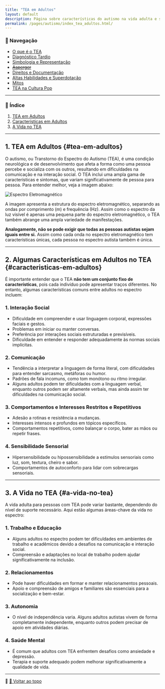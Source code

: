 ```yaml
---
title: "TEA em Adultos"
layout: default
description: Página sobre características do autismo na vida adulta e seus desafios.
permalink: /pages/autismo/index_tea_adultos.html/
---
```


### 🧭 Navegação

- [O que é o TEA](/pages/autismo/autismo.html)
- [Diagnóstico Tardio](/pages/autismo/diagnosticotardio.html)
- [Simbologia e Representação](/pages/autismo/identificadao.html)
- [~~Asperger~~](/pages/autismo/asperger.html)
- [Direitos e Documentação](/pages/autismo/direitos.html)
- [Altas Habilidades e Superdotação](/pages/autismo/habilidades.html)
- [Mitos](/pages/autismo/mitos.html)
- [TEA na Cultura Pop](/pages/autismo/namidia.html)

---

### 📑 Índice

1. [TEA em Adultos](#tea-em-adultos)
2. [Características em Adultos](#caracteristicas-em-adultos)
3. [A Vida no TEA](#a-vida-no-tea)

---

## 1. TEA em Adultos {#tea-em-adultos}

O autismo, ou Transtorno do Espectro do Autismo (TEA), é uma condição neurológica e de desenvolvimento que afeta a forma como uma pessoa percebe e socializa com os outros, resultando em dificuldades na comunicação e na interação social. O TEA inclui uma ampla gama de características e sintomas, que variam significativamente de pessoa para pessoa. Para entender melhor, veja a imagem abaixo:

![Espectro Eletromagnético](https://itxesco.github.io/assets/figuras/autismo/espectro_eletromagnetico.png)

A imagem apresenta a estrutura do espectro eletromagnético, separando as ondas por comprimento (m) e frequência (Hz). Assim como o espectro da luz visível é apenas uma pequena parte do espectro eletromagnético, o TEA também abrange uma ampla variedade de manifestações.

**Analogamente, não se pode exigir que todas as pessoas autistas sejam iguais entre si.** Assim como cada onda no espectro eletromagnético tem características únicas, cada pessoa no espectro autista também é única.

---

## 2. Algumas Características em Adultos no TEA {#caracteristicas-em-adultos}

É importante entender que o TEA **não tem um conjunto fixo de características**, pois cada indivíduo pode apresentar traços diferentes. No entanto, algumas características comuns entre adultos no espectro incluem:

### **1. Interação Social**
- Dificuldade em compreender e usar linguagem corporal, expressões faciais e gestos.
- Problemas em iniciar ou manter conversas.
- Preferência por interações sociais estruturadas e previsíveis.
- Dificuldade em entender e responder adequadamente às normas sociais implícitas.

### **2. Comunicação**
- Tendência a interpretar a linguagem de forma literal, com dificuldades para entender sarcasmo, metáforas ou humor.
- Padrões de fala incomuns, como tom monótono ou ritmo irregular.
- Alguns adultos podem ter dificuldades com a linguagem verbal, enquanto outros podem ser altamente verbais, mas ainda assim ter dificuldades na comunicação social.

### **3. Comportamentos e Interesses Restritos e Repetitivos**
- Adesão a rotinas e resistência a mudanças.
- Interesses intensos e profundos em tópicos específicos.
- Comportamentos repetitivos, como balançar o corpo, bater as mãos ou repetir frases.

### **4. Sensibilidade Sensorial**
- Hipersensibilidade ou hipossensibilidade a estímulos sensoriais como luz, som, textura, cheiro e sabor.
- Comportamentos de autoconforto para lidar com sobrecargas sensoriais.

---

## 3. A Vida no TEA {#a-vida-no-tea}

A vida adulta para pessoas com TEA pode variar bastante, dependendo do nível de suporte necessário. Aqui estão algumas áreas-chave da vida no espectro:

### **1. Trabalho e Educação**
- Alguns adultos no espectro podem ter dificuldades em ambientes de trabalho e acadêmicos devido a desafios na comunicação e interação social.
- Compreensão e adaptações no local de trabalho podem ajudar significativamente na inclusão.

### **2. Relacionamentos**
- Pode haver dificuldades em formar e manter relacionamentos pessoais.
- Apoio e compreensão de amigos e familiares são essenciais para a socialização e bem-estar.

### **3. Autonomia**
- O nível de independência varia. Alguns adultos autistas vivem de forma completamente independente, enquanto outros podem precisar de apoio em atividades diárias.

### **4. Saúde Mental**
- É comum que adultos com TEA enfrentem desafios como ansiedade e depressão.
- Terapia e suporte adequado podem melhorar significativamente a qualidade de vida.

---

📌 [🔼 Voltar ao topo](#top)
